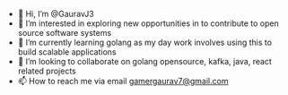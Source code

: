 - 👋 Hi, I’m @GauravJ3
- 👀 I’m interested in exploring new opportunities in to contribute to open source software systems
- 🌱 I’m currently learning golang as my day work involves using this to build scalable applications
- 💞️ I’m looking to collaborate on golang opensource, kafka, java, react related projects
- 📫 How to reach me via email gamergaurav7@gmail.com

<!---
GauravJ3/GauravJ3 is a ✨ special ✨ repository because its `README.md` (this file) appears on your GitHub profile.
You can click the Preview link to take a look at your changes.
--->
